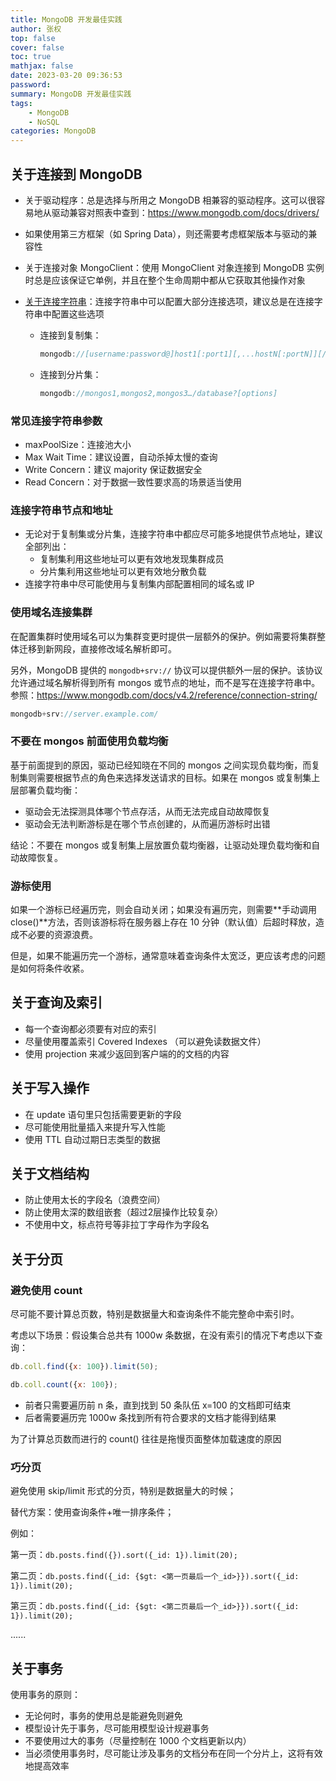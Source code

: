 ```yaml
---
title: MongoDB 开发最佳实践
author: 张权
top: false
cover: false
toc: true
mathjax: false
date: 2023-03-20 09:36:53
password:
summary: MongoDB 开发最佳实践
tags:
	- MongoDB
	- NoSQL
categories: MongoDB
---
```


## 关于连接到 MongoDB

* 关于驱动程序：总是选择与所用之 MongoDB 相兼容的驱动程序。这可以很容易地从驱动兼容对照表中查到：https://www.mongodb.com/docs/drivers/

* 如果使用第三方框架（如 Spring Data），则还需要考虑框架版本与驱动的兼容性

* 关于连接对象 MongoClient：使用 MongoClient 对象连接到 MongoDB 实例时总是应该保证它单例，并且在整个生命周期中都从它获取其他操作对象

* [关于连接字符串](https://www.mongodb.com/docs/v4.2/reference/connection-string/)：连接字符串中可以配置大部分连接选项，建议总是在连接字符串中配置这些选项

  * 连接到复制集：

    ```javascript
    mongodb://[username:password@]host1[:port1][,...hostN[:portN]][/[defaultauthdb][?options]]
    ```

  * 连接到分片集：

    ```javascript
    mongodb://mongos1,mongos2,mongos3…/database?[options]
    ```

### 常见连接字符串参数

* maxPoolSize：连接池大小
* Max Wait Time：建议设置，自动杀掉太慢的查询
* Write Concern：建议 majority 保证数据安全
* Read Concern：对于数据一致性要求高的场景适当使用

### 连接字符串节点和地址

* 无论对于复制集或分片集，连接字符串中都应尽可能多地提供节点地址，建议全部列出：
  * 复制集利用这些地址可以更有效地发现集群成员
  * 分片集利用这些地址可以更有效地分散负载
* 连接字符串中尽可能使用与复制集内部配置相同的域名或 IP

### 使用域名连接集群

在配置集群时使用域名可以为集群变更时提供一层额外的保护。例如需要将集群整体迁移到新网段，直接修改域名解析即可。

另外，MongoDB 提供的 `mongodb+srv://` 协议可以提供额外一层的保护。该协议允许通过域名解析得到所有 mongos 或节点的地址，而不是写在连接字符串中。参照：https://www.mongodb.com/docs/v4.2/reference/connection-string/

```javascript
mongodb+srv://server.example.com/
```

### 不要在 mongos 前面使用负载均衡

基于前面提到的原因，驱动已经知晓在不同的 mongos 之间实现负载均衡，而复制集则需要根据节点的角色来选择发送请求的目标。如果在 mongos 或复制集上层部署负载均衡：

* 驱动会无法探测具体哪个节点存活，从而无法完成自动故障恢复
* 驱动会无法判断游标是在哪个节点创建的，从而遍历游标时出错

结论：不要在 mongos 或复制集上层放置负载均衡器，让驱动处理负载均衡和自动故障恢复。

### 游标使用

如果一个游标已经遍历完，则会自动关闭；如果没有遍历完，则需要**手动调用 close()**方法，否则该游标将在服务器上存在 10 分钟（默认值）后超时释放，造成不必要的资源浪费。

但是，如果不能遍历完一个游标，通常意味着查询条件太宽泛，更应该考虑的问题是如何将条件收紧。

## 关于查询及索引

* 每一个查询都必须要有对应的索引
* 尽量使用覆盖索引 Covered Indexes （可以避免读数据文件）
* 使用 projection 来减少返回到客户端的的文档的内容

## 关于写入操作

*  在 update 语句里只包括需要更新的字段
* 尽可能使用批量插入来提升写入性能
* 使用 TTL 自动过期日志类型的数据

## 关于文档结构

* 防止使用太长的字段名（浪费空间）
* 防止使用太深的数组嵌套（超过2层操作比较复杂）
* 不使用中文，标点符号等非拉丁字母作为字段名

## 关于分页

### 避免使用 count

尽可能不要计算总页数，特别是数据量大和查询条件不能完整命中索引时。

考虑以下场景：假设集合总共有 1000w 条数据，在没有索引的情况下考虑以下查询：

```javascript
db.coll.find({x: 100}).limit(50);

db.coll.count({x: 100});
```

* 前者只需要遍历前 n 条，直到找到 50 条队伍 x=100 的文档即可结束
* 后者需要遍历完 1000w 条找到所有符合要求的文档才能得到结果

为了计算总页数而进行的 count() 往往是拖慢页面整体加载速度的原因

### 巧分页

避免使用 skip/limit 形式的分页，特别是数据量大的时候；

替代方案：使用查询条件+唯一排序条件；

例如：

第一页：`db.posts.find({}).sort({_id: 1}).limit(20);`

第二页：`db.posts.find({_id: {$gt: <第一页最后一个_id>}}).sort({_id: 1}).limit(20);`

第三页：`db.posts.find({_id: {$gt: <第二页最后一个_id>}}).sort({_id: 1}).limit(20);`

......

## 关于事务

使用事务的原则：

* 无论何时，事务的使用总是能避免则避免
* 模型设计先于事务，尽可能用模型设计规避事务
* 不要使用过大的事务（尽量控制在 1000 个文档更新以内）
* 当必须使用事务时，尽可能让涉及事务的文档分布在同一个分片上，这将有效地提高效率